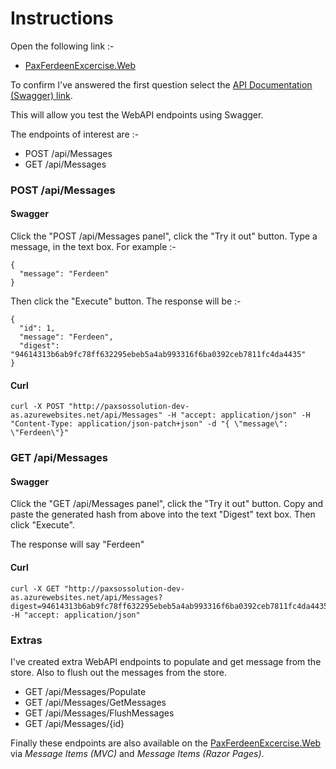 # Instructions

Open the following link :-

- [PaxFerdeenExcercise.Web](http://paxsossolution-dev-as.azurewebsites.net/)

To confirm I've answered the first question select the [API Documentation (Swagger) link](http://paxsossolution-dev-as.azurewebsites.net/swagger/index.html).

This will allow you test the WebAPI endpoints using Swagger.

The endpoints of interest are :-

* POST /api/Messages
* GET /api/Messages

### POST /api/Messages

#### Swagger
Click the "POST /api/Messages panel", click the "Try it out" button.  Type a message, in the text box. For example :-

```
{
  "message": "Ferdeen"
}

```
Then click the "Execute" button.  The response will be :-

```
{
  "id": 1,
  "message": "Ferdeen",
  "digest": "94614313b6ab9fc78ff632295ebeb5a4ab993316f6ba0392ceb7811fc4da4435"
}
```

#### Curl

```
curl -X POST "http://paxsossolution-dev-as.azurewebsites.net/api/Messages" -H "accept: application/json" -H "Content-Type: application/json-patch+json" -d "{ \"message\": \"Ferdeen\"}"
```

### GET /api/Messages

#### Swagger
Click the "GET /api/Messages panel", click the "Try it out" button.  Copy and paste the generated hash from above into the text "Digest" text box.  Then click "Execute".  

The response will say "Ferdeen"

#### Curl

```
curl -X GET "http://paxsossolution-dev-as.azurewebsites.net/api/Messages?digest=94614313b6ab9fc78ff632295ebeb5a4ab993316f6ba0392ceb7811fc4da4435" -H "accept: application/json"
```
### Extras

I've created extra WebAPI endpoints to populate and get message from the store. Also to flush out the messages from the store.

* GET /api/Messages/Populate
* GET /api/Messages/GetMessages
* GET /api/Messages/FlushMessages
* GET /api/Messages/{id}

Finally these endpoints are also available on the [PaxFerdeenExcercise.Web](http://paxsossolution-dev-as.azurewebsites.net/) via _Message Items (MVC)_ and _Message Items (Razor Pages)_.